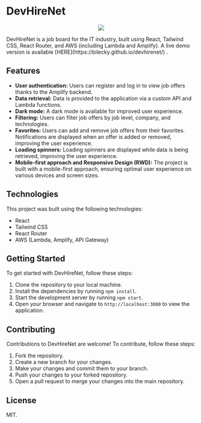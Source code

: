 # DevHireNet

<p align="center">
  <img src = "https://github.com/bilecky/devhirenet/assets/51762310/cb1b7952-e391-45d7-befd-24d11e8a54cc">
</p>
DevHireNet is a job board for the IT industry, built using React, Tailwind CSS, React Router, and AWS (including Lambda and Amplify). A live demo version is available [HERE](https://bilecky.github.io/devhirenet/) .

## Features

- **User authentication:** Users can register and log in to view job offers thanks to the Amplify backend.
- **Data retrieval:** Data is provided to the application via a custom API and Lambda functions.
- **Dark mode:** A dark mode is available for improved user experience.
- **Filtering:** Users can filter job offers by job level, company, and technologies.
- **Favorites:** Users can add and remove job offers from their favorites. Notifications are displayed when an offer is added or removed, improving the user experience.
- **Loading spinners:** Loading spinners are displayed while data is being retrieved, improving the user experience.
- **Mobile-first approach and Responsive Design (RWD):** The project is built with a mobile-first approach, ensuring optimal user experience on various devices and screen sizes.

## Technologies

This project was built using the following technologies:
- React
- Tailwind CSS
- React Router
- AWS (Lambda, Amplify, API Gateway)

## Getting Started

To get started with DevHireNet, follow these steps:

1. Clone the repository to your local machine.
2. Install the dependencies by running `npm install`.
3. Start the development server by running `npm start`.
4. Open your browser and navigate to `http://localhost:3000` to view the application.

## Contributing

Contributions to DevHireNet are welcome! To contribute, follow these steps:

1. Fork the repository.
2. Create a new branch for your changes.
3. Make your changes and commit them to your branch.
4. Push your changes to your forked repository.
5. Open a pull request to merge your changes into the main repository.

## License

MIT.
